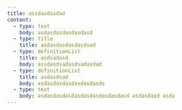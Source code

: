 ```yaml
---
title: assdasdasdad
content:
  - type: text
    body: asdasdasdasdasdasd
  - type: title
    title: asdasdasdasdasdsad
  - type: definitionList
    title: asdsadasd
    body: assdasdsadasdsadasdad
  - type: definitionList
    title: asdasdsad
    body: asdasdasdasdasdasdasds
  - type: text
    body: asdasdasdasdasdasdasdasdasdasd asdasdasd asda
---
```

